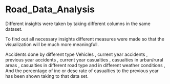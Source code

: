 # Road_Data_Analysis

Different insights were taken by taking different columns in the same dataset.

To find out all necessary insights different measures were made so that the visualization will be much more meaningfull.

Accidents done by different type Vehicles ,
current year accidents ,
previous year accidents ,
current year casualties ,
casualties in urban/rural areas ,
casualties in different road type and in different weather conditions ,
And the percentage of inc or desc rate of casualties to the previous year has been shown taking to that data set.

